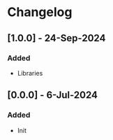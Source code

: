 # Changelog

## [1.0.0] - 24-Sep-2024
### Added
- Libraries

## [0.0.0] - 6-Jul-2024
### Added
- Init
